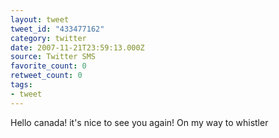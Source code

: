 ```yaml
---
layout: tweet
tweet_id: "433477162"
category: twitter
date: 2007-11-21T23:59:13.000Z
source: Twitter SMS
favorite_count: 0
retweet_count: 0
tags:
- tweet
---
```


Hello canada! it's nice to see you again!  On my way to whistler
